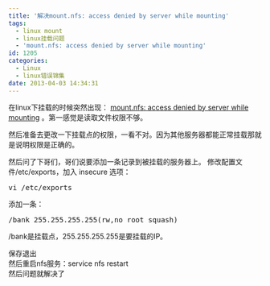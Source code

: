 ```yaml
---
title: '解决mount.nfs: access denied by server while mounting'
tags:
  - linux mount
  - linux挂载问题
  - 'mount.nfs: access denied by server while mounting'
id: 1205
categories:
  - Linux
  - linux错误锦集
date: 2013-04-03 14:34:31
---
```


在linux下挂载的时候突然出现： [mount.nfs: access denied by server while mounting](http://blog.chinaunix.net/uid-20554957-id-3444786.html) 。第一感觉是读取文件权限不够。

然后准备去更改一下挂载点的权限，一看不对。因为其他服务器都能正常挂载那就是说明权限是正确的。

然后问了下哥们，哥们说要添加一条记录到被挂载的服务器上。
修改配置文件/etc/exports，加入 insecure 选项：
<pre class="brush: bash; gutter: true">vi /etc/exports</pre>
添加一条：
<pre class="brush: bash; gutter: false">/bank 255.255.255.255(rw,no_root_squash)</pre>
/bank是挂载点，255.255.255.255是要挂载的IP。
<div>保存退出</div>
<div></div>
<div>然后重启nfs服务：service nfs restart</div>
<div></div>
<div>然后问题就解决了</div>
